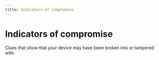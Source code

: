 ```yaml
---
title: Indicators of compromise
---
```

# Indicators of compromise

Clues that show that your device may have been broken into or tampered with.